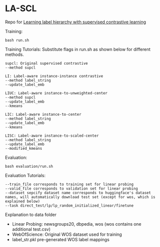 # LA-SCL
Repo for [Learning label hierarchy with supervised contrastive learning](https://arxiv.org/abs/2402.00232)

Training:
```
bash run.sh
```
Training Tutorials:
Substitute flags in run.sh as shown below for different methods.
```
supcl: Original supervised contrastive
--method supcl

LI: Label-aware instance-instance contrastive
--method label_string
--update_label_emb

LIUC: Label-aware instance-to-unweighted-center
--method supcl
--update_label_emb
--kmeans

LIC: Label-aware instance-to-center
--method label_string
--update_label_emb
--kmeans

LISC: Label-aware instance-to-scaled-center
--method label_string
--update_label_emb
--modified_kmeans
```

Evaluation:
```
bash evaluation/run.sh
```
Evaluation Tutorials:
```
--train_file corresponds to training set for linear probing
--valid_file corresponds to validation set for linear probing
--dataset sepcify dataset name corresponds to huggingface's dataset names, will automatically download test set (except for wos, which is explained below)
--task direct_test/lp/lp_random_initialized_linear/finetune 
```

Explanation to data folder
* Linear Probing: newsgroups20, dbpedia, wos (wos contains one additional test.csv)
* WebOfScience: Original WOS dataset used for training
* label_str.pkl pre-generated WOS label mappings